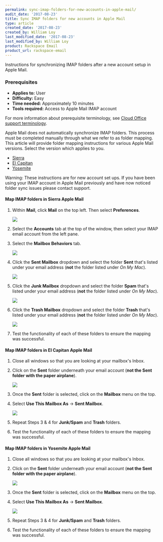 ```yaml
---
permalink: sync-imap-folders-for-new-accounts-in-apple-mail/
audit_date: '2017-08-23'
title: Sync IMAP folders for new accounts in Apple Mail
type: article
created_date: '2017-08-23'
created_by: William Loy
last_modified_date: '2017-08-23'
last_modified_by: William Loy
product: Rackspace Email
product_url: rackspace-email
---
```


Instructions for synchronizing IMAP folders after a new account setup in Apple Mail.

### Prerequisites

- **Applies to:** User
- **Difficulty:** Easy
- **Time needed:** Approximately 10 minutes
- **Tools required:**  Access to Apple Mail IMAP account

For more information about prerequisite terminology, see [Cloud Office support terminology](/how-to/cloud-office-support-terminology/).

Apple Mail does not automatically synchronize IMAP folders. This process must be completed manually through what we refer to as folder mapping. This article will provide folder mapping instructions for various Apple Mail versions.
Select the version which applies to you.

 - [Sierra](#map-imap-folders-in-sierra-apple-mail)
 - [El Capitan](#map-imap-folders-in-el-capitan-apple-mail)
 - [Yosemite](#map-imap-folders-in-yosemite-apple-mail)

 Warning: These instructions are for new account set ups. If you have been using your IMAP account in Apple Mail previously and have now noticed folder sync issues please contact support.

#### Map IMAP folders in Sierra Apple Mail

 1. Within **Mail**, click **Mail** on the top left. Then select **Preferences**.

     <img src="{% asset_path rackspace-email/sync-imap-folders-for-new-accounts-in-apple-mail/preference-mapping-sierra.png %}" />

 2. Select the **Accounts** tab at the top of the window, then select your IMAP email account from the left pane.
 3. Select the **Mailbox Behaviors** tab.

     <img src="{% asset_path rackspace-email/sync-imap-folders-for-new-accounts-in-apple-mail/IMAP_MailboxBehaviors.png %}" />

 4. Click the **Sent Mailbox** dropdown and select the folder **Sent** that's listed under your email address (**not** the folder listed under *On My Mac*).

     <img src="{% asset_path rackspace-email/sync-imap-folders-for-new-accounts-in-apple-mail/IMAP_SentFolderMapping.png %}" />

 5. Click the **Junk Mailbox** dropdown and select the folder **Spam** that's listed under your email address (**not** the folder listed under *On My Mac*).

     <img src="{% asset_path rackspace-email/sync-imap-folders-for-new-accounts-in-apple-mail/IMAP_SpamFolderMapping.png %}" />

 6. Click the **Trash Mailbox** dropdown and select the folder **Trash** that's listed under your email address (**not** the folder listed under *On My Mac*).

     <img src="{% asset_path rackspace-email/sync-imap-folders-for-new-accounts-in-apple-mail/IMAP_TrashFolderMapping.png %}" />


 7. Test the functionality of each of these folders to ensure the mapping was successful.  

#### Map IMAP folders in El Capitan Apple Mail

 1. Close all windows so that you are looking at your mailbox's Inbox.
 2. Click on the **Sent** folder underneath your email account (**not the Sent folder with the paper airplane**).

    <img src="{% asset_path rackspace-email/sync-imap-folders-for-new-accounts-in-apple-mail/el_capitan_MailboxFolderList.png %}" />

 3. Once the **Sent** folder is selected, click on the **Mailbox** menu on the top.
 4. Select **Use This Mailbox As** -> **Sent Mailbox**.

    <img src="{% asset_path rackspace-email/sync-imap-folders-for-new-accounts-in-apple-mail/el_capitan_Folder_Mapping_Sent.png %}" />

 5. Repeat Steps 3 & 4 for **Junk/Spam** and **Trash** folders.

 6. Test the functionality of each of these folders to ensure the mapping was successful.  


#### Map IMAP folders in Yosemite Apple Mail

 1. Close all windows so that you are looking at your mailbox's Inbox.
 2. Click on the **Sent** folder underneath your email account (**not the Sent folder with the paper airplane**).

    <img src="{% asset_path rackspace-email/sync-imap-folders-for-new-accounts-in-apple-mail/el_capitan_MailboxFolderList.png %}" />

 3. Once the **Sent** folder is selected, click on the **Mailbox** menu on the top.
 4. Select **Use This Mailbox As** -> **Sent Mailbox**.

    <img src="{% asset_path rackspace-email/sync-imap-folders-for-new-accounts-in-apple-mail/el_capitan_Folder_Mapping_Sent.png %}" />

 5. Repeat Steps 3 & 4 for **Junk/Spam** and **Trash** folders.

 6. Test the functionality of each of these folders to ensure the mapping was successful.  
